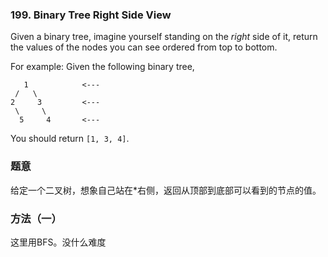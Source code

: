 ### 199\. Binary Tree Right Side View

Given a binary tree, imagine yourself standing on the *right* side of it, return the values of the nodes you can see ordered from top to bottom.

For example:
Given the following binary tree,

       1            <---
     /   \
    2     3         <---
     \     \
      5     4       <---

You should return `[1, 3, 4]`.

### 题意
给定一个二叉树，想象自己站在*右侧，返回从顶部到底部可以看到的节点的值。

### 方法（一）
这里用BFS。没什么难度
